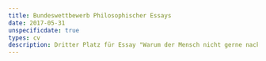```yaml
---
title: Bundeswettbewerb Philosophischer Essays
date: 2017-05-31
unspecificdate: true
types: cv
description: Dritter Platz für Essay "Warum der Mensch nicht gerne nackt ist" über Inseln im Landmeer
---
```

